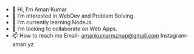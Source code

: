 - 👋 Hi, I’m Aman Kumar
- 👀 I’m interested in WebDev and Problem Solving.
- 🌱 I’m currently learning NodeJs.
- 💞️ I’m looking to collaborate on Web Apps.
- 📫 How to reach me Email- amankumarmznup@gmail.com Instagram- aman.yz

